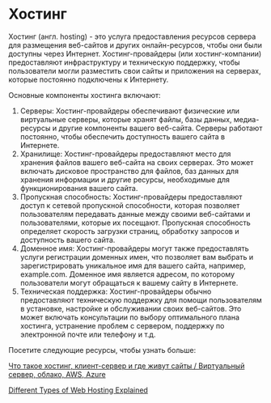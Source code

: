 # Хостинг

Хостинг (англ. hosting) - это услуга предоставления ресурсов сервера для размещения веб-сайтов и других онлайн-ресурсов, чтобы они были доступны через Интернет. Хостинг-провайдеры (или хостинг-компании) предоставляют инфраструктуру и техническую поддержку, чтобы пользователи могли разместить свои сайты и приложения на серверах, которые постоянно подключены к Интернету.

Основные компоненты хостинга включают:

1. Серверы: Хостинг-провайдеры обеспечивают физические или виртуальные серверы, которые хранят файлы, базы данных, медиа-ресурсы и другие компоненты вашего веб-сайта. Серверы работают постоянно, чтобы обеспечить доступность вашего сайта в Интернете.
2. Хранилище: Хостинг-провайдеры предоставляют место для хранения файлов вашего веб-сайта на своих серверах. Это может включать дисковое пространство для файлов, баз данных для хранения информации и другие ресурсы, необходимые для функционирования вашего сайта.
3. Пропускная способность: Хостинг-провайдеры предоставляют доступ к сетевой пропускной способности, которая позволяет пользователям передавать данные между своими веб-сайтами и пользователями, которые их посещают. Пропускная способность определяет скорость загрузки страниц, обработку запросов и доступность вашего сайта.
4. Доменное имя: Хостинг-провайдеры могут также предоставлять услуги регистрации доменных имен, что позволяет вам выбрать и зарегистрировать уникальное имя для вашего сайта, например, example.com. Доменное имя является адресом, по которому пользователи могут обращаться к вашему сайту в Интернете.
5. Техническая поддержка: Хостинг-провайдеры обычно предоставляют техническую поддержку для помощи пользователям в установке, настройке и обслуживании своих веб-сайтов. Это может включать консультации по выбору оптимального плана хостинга, устранение проблем с сервером, поддержку по электронной почте или телефону и т.д.

Посетите следующие ресурсы, чтобы узнать больше:

[Что такое хостинг, клиент-сервер и где живут сайты / Виртуальный сервер, облако, AWS, Azure](https://www.youtube.com/watch?v=-WR0Cv2mmOg\&ab\_channel=%D0%90%D0%B9%D0%A2%D0%B8%D0%91%D0%BE%D1%80%D0%BE%D0%B4%D0%B0)

[Different Types of Web Hosting Explained](https://www.youtube.com/watch?v=AXVZYzw8geg\&ab\_channel=CraylorMade)
